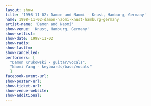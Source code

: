 ```yaml
---
layout: show
title: '1998-11-02: Damon and Naomi - Knust, Hamburg, Germany'
name: 1998-11-02-damon-naomi-knust-hamburg-germany
artist-name: 'Damon and Naomi'
show-venue: 'Knust, Hamburg, Germany'
show-setlist: 
show-date: 1998-11-02
show-radio: 
show-lastfm: 
show-cancelled: 
performers: [
  "Damon Krukowski - guitar/vocals",
  "Naomi Yang - keyboards/bass/vocals"
  ]
facebook-event-url: 
show-poster-url: 
show-ticket-url: 
show-venue-website: 
show-additional: 
---
```


